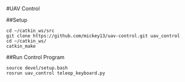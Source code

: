 #UAV Control

##Setup

    cd ~/catkin_ws/src
    git clone https://github.com/mickey13/uav-control.git uav_control
    cd ~/catkin_ws/
    catkin_make

##Run Control Program

    source devel/setup.bash
    rosrun uav_control teleop_keyboard.py

